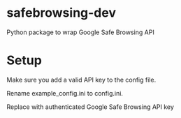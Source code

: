 # safebrowsing-dev
Python package to wrap Google Safe Browsing API


# Setup

Make sure you add a valid API key to the config file.

Rename example_config.ini to config.ini. 

Replace <API KEY> with authenticated Google Safe Browsing API key
